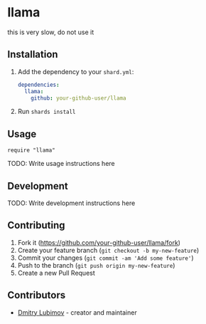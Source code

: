 # llama

this is very slow, do not use it

## Installation

1. Add the dependency to your `shard.yml`:

   ```yaml
   dependencies:
     llama:
       github: your-github-user/llama
   ```

2. Run `shards install`

## Usage

```crystal
require "llama"
```

TODO: Write usage instructions here

## Development

TODO: Write development instructions here

## Contributing

1. Fork it (<https://github.com/your-github-user/llama/fork>)
2. Create your feature branch (`git checkout -b my-new-feature`)
3. Commit your changes (`git commit -am 'Add some feature'`)
4. Push to the branch (`git push origin my-new-feature`)
5. Create a new Pull Request

## Contributors

- [Dmitry Lubimov](https://github.com/your-github-user) - creator and maintainer
